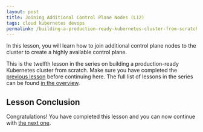 ```yaml
---
layout: post
title: Joining Additional Control Plane Nodes (L12)
tags: cloud kubernetes devops
permalink: /building-a-production-ready-kubernetes-cluster-from-scratch/lesson-12
---
```


In this lesson, you will learn how to join additional control plane nodes to the
cluster to create a highly available control plane.

This is the twelfth lesson in the series on building a production-ready
Kubernetes cluster from scratch. Make sure you have completed the
[previous lesson](/building-a-production-ready-kubernetes-cluster-from-scratch/lesson-11)
before continuing here. The full list of lessons in the series can be found
[in the overview](/building-a-production-ready-kubernetes-cluster-from-scratch).

## Lesson Conclusion

<!-- TODO -->

Congratulations! You have completed this lesson and you can now continue with
[the next one](/building-a-production-ready-kubernetes-cluster-from-scratch/lesson-12).
